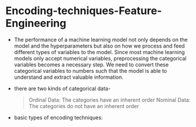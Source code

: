 # Encoding-techniques-Feature-Engineering

* The performance of a machine learning model not only depends on the model and the hyperparameters but also on how we process and feed different types of   variables to the model. Since most machine learning models only accept numerical variables, preprocessing the categorical variables becomes a necessary     step. We need to convert these categorical variables to numbers such that the model is able to understand and extract valuable information.


* there are two kinds of categorical data-

  >Ordinal Data: The categories have an inherent order
  >Nominal Data: The categories do not have an inherent order
 
* basic types of encoding techniques:

